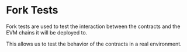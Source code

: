 # Fork Tests

Fork tests are used to test the interaction between the contracts and the EVM chains it will be deployed to.

This allows us to test the behavior of the contracts in a real environment. 
